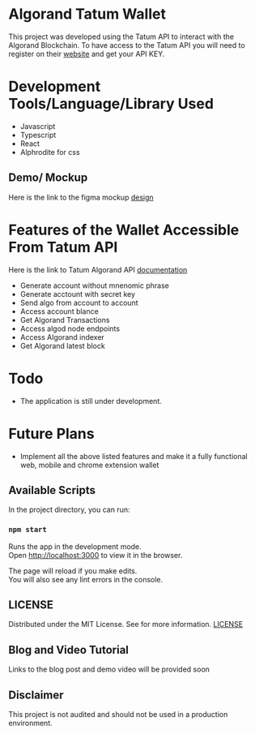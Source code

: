 # Algorand Tatum Wallet

This project was developed using the Tatum API to interact with the Algorand Blockchain. To have access to the Tatum API you will need to register on their [website](https://tatum.io/) and get your API KEY.

# Development Tools/Language/Library Used
- Javascript
- Typescript
- React
- Alphrodite for css

## Demo/ Mockup
Here is the link to the figma mockup [design](https://www.figma.com/file/qhuPvosg1Zbjv3ib2cdW4v/Tatum-Algorand-Wallet?node-id=0%3A1)

# Features of the Wallet Accessible From Tatum API 
Here is the link to Tatum Algorand API [documentation](https://tatum.io/apidoc.php#operation/AlgorandGenerateWallet)
- Generate account without mnenomic phrase
- Generate acctount with secret key
- Send algo from account to account
- Access account blance 
- Get Algorand Transactions
- Access algod node endpoints
- Access Algorand indexer
- Get Algorand latest block

# Todo
- The application is still under development.

# Future Plans
- Implement all the above listed features and make it a fully functional web, mobile and chrome extension wallet

## Available Scripts

In the project directory, you can run:

### `npm start`

Runs the app in the development mode.\
Open [http://localhost:3000](http://localhost:3000) to view it in the browser.

The page will reload if you make edits.\
You will also see any lint errors in the console.

## LICENSE
Distributed under the MIT License. See for more information. [LICENSE](https://github.com/gconnect/Algorand-Tatum-Wallet/blob/master/LICENSE)

## Blog and Video Tutorial
Links to the blog post and demo video will be provided soon

## Disclaimer
This project is not audited and should not be used in a production environment.
